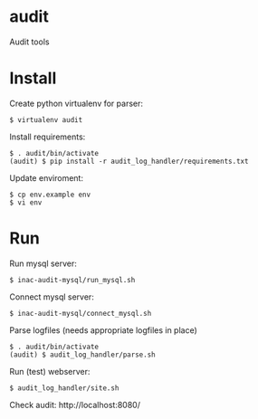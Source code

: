 # audit
Audit tools

# Install
Create python virtualenv for parser:
```
$ virtualenv audit
```
Install requirements:
```
$ . audit/bin/activate
(audit) $ pip install -r audit_log_handler/requirements.txt
```
Update enviroment:
```
$ cp env.example env
$ vi env
```
# Run
Run mysql server:
```
$ inac-audit-mysql/run_mysql.sh
```
Connect mysql server:
```
$ inac-audit-mysql/connect_mysql.sh
```
Parse logfiles (needs appropriate logfiles in place)
```
$ . audit/bin/activate
(audit) $ audit_log_handler/parse.sh
```
Run (test) webserver:
```
$ audit_log_handler/site.sh
```
Check audit: http://localhost:8080/
